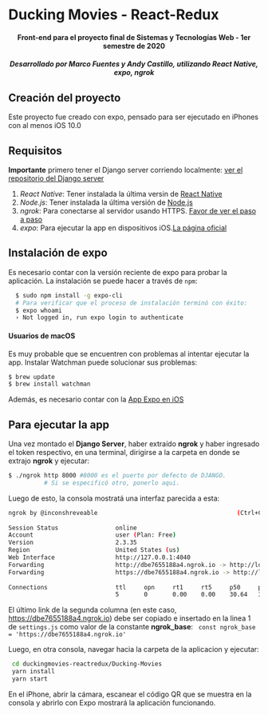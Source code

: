 # Ducking Movies - React-Redux

<h4 align = center> Front-end para el proyecto final de Sistemas y Tecnologías Web - 1er semestre de 2020 </h4>

<h5 align = center>Desarrollado por Marco Fuentes y Andy Castillo, utilizando React Native, expo, ngrok</h5>

## Creación del proyecto

Este proyecto fue creado con expo, pensado para ser ejecutado en iPhones con al menos iOS 10.0

## Requisitos

**Importante** primero tener el Django server corriendo localmente: [ver el repositorio del Django server](https://github.com/marcofuentes05/duckingmovies-django)

1. *React Native*: Tener instalada la última versin de [React Native](https://reactnative.dev/)
1. *Node.js*: Tener instalada la última versión de [Node.js](https://nodejs.org/es/download/)
2. *ngrok*: Para conectarse al servidor usando HTTPS. [Favor de ver el paso a paso](https://ngrok.com/)
3. *expo*: Para ejecutar la app en dispositivos iOS.[La página oficial](https://expo.io/)

## Instalación de expo

Es necesario contar con la versión reciente de expo para probar la aplicación. La instalación se puede hacer a través de `npm`:
```bash
  $ sudo npm install -g expo-cli
  # Para verificar que el proceso de instalación terminó con éxito:
  $ expo whoami
  › Not logged in, run expo login to authenticate
```

#### Usuarios de macOS
Es muy probable que se encuentren con problemas al intentar ejecutar la app. Instalar Watchman puede solucionar sus problemas: 
```bash
$ brew update
$ brew install watchman
```

Además, es necesario contar con la [App Expo en iOS](https://apps.apple.com/us/app/expo-client/id982107779)


## Para ejecutar la app

Una vez montado el **Django Server**, haber extraído **ngrok** y haber ingresado el token respectivo, en una terminal, dirigirse a la carpeta en donde se extrajo **ngrok** y ejecutar: 
```bash
$ ./ngrok http 8000 #8000 es el puerto por defecto de DJANGO. 
          # Si se especificó otro, ponerlo aqui.
```

Luego de esto, la consola mostratá una interfaz parecida a esta: 


```bash
ngrok by @inconshreveable                                       (Ctrl+C to quit)
                                                                                
Session Status                online                                            
Account                       user (Plan: Free)                       
Version                       2.3.35                                            
Region                        United States (us)                                
Web Interface                 http://127.0.0.1:4040                             
Forwarding                    http://dbe7655188a4.ngrok.io -> http://localhost:8000
Forwarding                    https://dbe7655188a4.ngrok.io -> http://localhost:8000
                                                                                
Connections                   ttl     opn     rt1     rt5     p50     p90       
                              5       0       0.00    0.00    30.64   32.18   
```

El último link de la segunda columna (en este caso, https://dbe7655188a4.ngrok.io) debe ser copiado e insertado en la linea 1 de `settings.js` como valor de la constante **ngrok_base**: 
`` 
const ngrok_base = 'https://dbe7655188a4.ngrok.io'
``

Luego, en otra consola, navegar hacia la carpeta de la aplicacion y ejecutar:
 ```bash
  cd duckingmovies-reactredux/Ducking-Movies
  yarn install
  yarn start
 ```
 En el iPhone, abrir la cámara, escanear el código QR que se muestra en la consola y abrirlo con Expo mostrará la aplicación funcionando.
